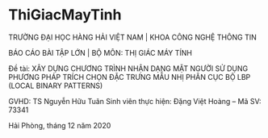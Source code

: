 # ThiGiacMayTinh

TRƯỜNG ĐẠI HỌC HÀNG HẢI VIỆT NAM  |  KHOA CÔNG NGHỆ THÔNG TIN

BÁO CÁO BÀI TẬP LỚN |  BỘ MÔN: THỊ GIÁC MÁY TÍNH 

Đề tài:  XÂY DỰNG CHƯƠNG TRÌNH NHẬN DẠNG MẶT NGƯỜI SỬ DỤNG PHƯƠNG PHÁP TRÍCH CHỌN ĐẶC TRƯNG MẪU NHỊ PHÂN CỤC BỘ LBP (LOCAL BINARY PATTERNS) 

GVHD:			TS Nguyễn Hữu Tuân
Sinh viên thực hiện:	Đặng Việt Hoàng – Mã SV: 73341 

Hải Phòng, tháng 12 năm 2020

